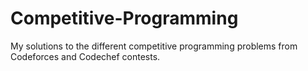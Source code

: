 # Competitive-Programming
My solutions to the different competitive programming problems from Codeforces and Codechef contests. 

